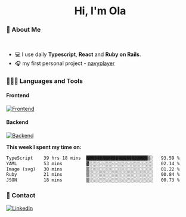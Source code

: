<h1 align="center">Hi, I'm Ola</h1>

### 💅 About Me

<br/>

- 💻 I use daily **Typescript**, **React** and **Ruby on Rails**.
- 🎧 my first personal project - [navyplayer](https://navyplayer.netlify.app/)

### 👩🏻‍💻 Languages and Tools

#### Frontend

[![Frontend](https://skillicons.dev/icons?i=react,nextjs,ts,js,html,css,scss,tailwind)](https://skillicons.dev)

#### Backend
[![Backend](https://skillicons.dev/icons?i=nodejs,express,nestjs,rails,graphql)](https://skillicons.dev)

**This week I spent my time on:**

<!--START_SECTION:waka-->

```txt
TypeScript    39 hrs 18 mins  ███████████████████████▒░   93.59 %
YAML          53 mins         ▓░░░░░░░░░░░░░░░░░░░░░░░░   02.14 %
Image (svg)   30 mins         ▒░░░░░░░░░░░░░░░░░░░░░░░░   01.22 %
Ruby          21 mins         ▒░░░░░░░░░░░░░░░░░░░░░░░░   00.84 %
JSON          18 mins         ▒░░░░░░░░░░░░░░░░░░░░░░░░   00.73 %
```

<!--END_SECTION:waka-->

### 📨 Contact
  
[![Linkedin](https://skillicons.dev/icons?i=linkedin)](https://linkedin.com/in/aleksandra-kamińska)
